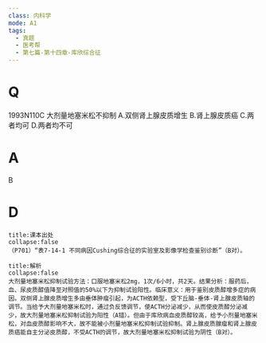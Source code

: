 ```yaml
---
class: 内科学
mode: A1
tags:
  - 真题
  - 医考帮
  - 第七篇-第十四章-库欣综合征
---
```


# Q
1993N110C 大剂量地塞米松不抑制
A.双侧肾上腺皮质增生
B.肾上腺皮质癌
C.两者均可
D.两者均不可

# A
B
# D
```ad-note
title:课本出处
collapse:false
（P701）“表7-14-1 不同病因Cushing综合征的实验室及影像学检查鉴别诊断”（B对）。
```

```ad-summary
title:解析
collapse:false
大剂量地塞米松抑制试验方法：口服地塞米松2mg，1次/6小时，共2天。结果分析：服药后，血、尿皮质醇值降至对照值的50%以下为抑制试验阳性。临床意义：用于鉴别皮质醇增多症的病因。双侧肾上腺皮质增生多由垂体肿瘤引起，为ACTH依赖型，受下丘脑-垂体-肾上腺皮质轴的调节。当给予大剂量地塞米松时，通过负反馈调节，使ACTH分泌减少，从而使皮质醇分泌减少，故大剂量地塞米松抑制试验为阳性（A错）。但由于库欣病血皮质醇较高，给予小剂量地塞米松，对血皮质醇影响不大，故不能被小剂量地塞米松抑制试验抑制。肾上腺皮质腺瘤和肾上腺皮质癌能自主分泌皮质醇，不受ACTH的调节，故大剂量地塞米松抑制试验为阴性（B对）。
```

